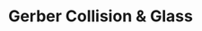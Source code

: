 ---
title: "Gerber Collision & Glass"
url: /evanston/gerber-collision-and-glass/
shop: car repair
---